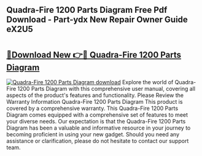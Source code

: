 ## Quadra-Fire 1200 Parts Diagram Free Pdf Download - Part-ydx New Repair Owner Guide eX2U5

# <h2><a href="http://dfrms8i.blite.top/?on=Quadra-Fire+1200+Parts+Diagram">🔗Download New 👉🔴 Quadra-Fire 1200 Parts Diagram</a></h2>

[![Quadra-Fire 1200 Parts Diagram download](https://i.imgur.com/lujVjoI.png)](http://dfrms8i.blite.top/?on=Quadra-Fire+1200+Parts+Diagram)
Explore the world of Quadra-Fire 1200 Parts Diagram with this comprehensive user manual, covering all aspects of the product's features and functionality. Please Review the Warranty Information Quadra-Fire 1200 Parts Diagram This product is covered by a comprehensive warranty. This Quadra-Fire 1200 Parts Diagram comes equipped with a comprehensive set of features to meet your diverse needs. Our expectation is that the Quadra-Fire 1200 Parts Diagram has been a valuable and informative resource in your journey to becoming proficient in using your new gadget. Should you need any assistance or clarification, please do not hesitate to contact our support team.
